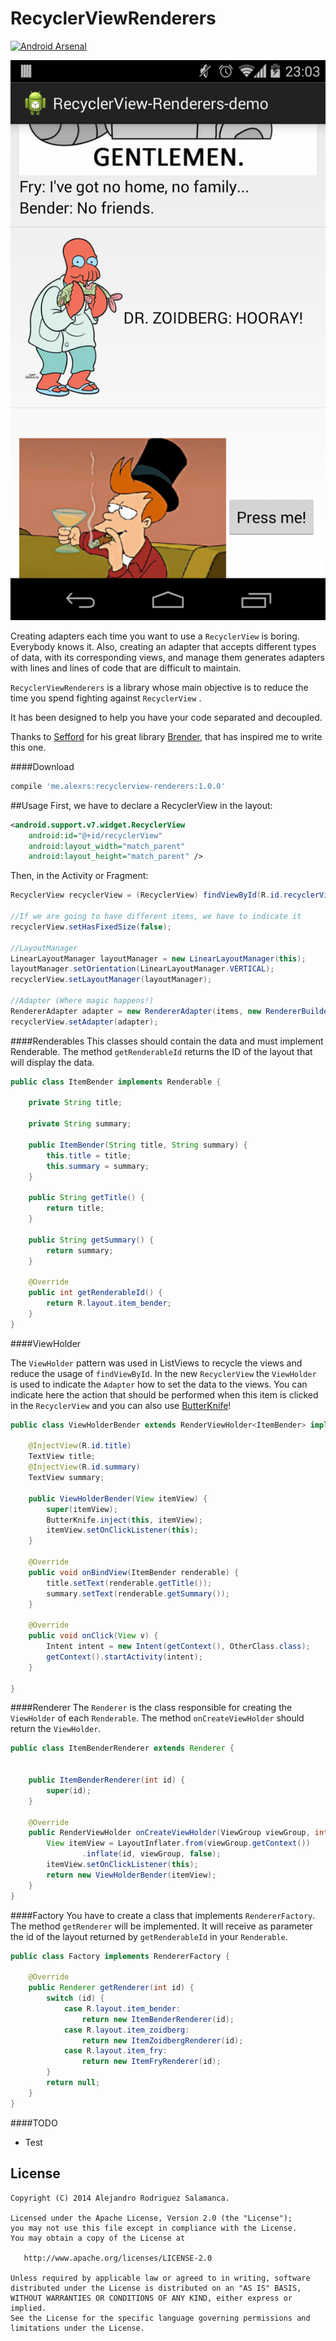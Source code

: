 RecyclerViewRenderers
=====================
[![Android Arsenal](https://img.shields.io/badge/Android%20Arsenal-RecyclerViewRenderers-brightgreen.svg?style=flat)](https://android-arsenal.com/details/1/1086)

![image](art/Screenshot.png)

Creating adapters each time you want to use a `RecyclerView` is boring. Everybody knows it.
Also, creating an adapter that accepts different types of data, with its corresponding views, and manage them generates adapters with lines and lines of code that are difficult to maintain.

`RecyclerViewRenderers` is a library whose main objective is to reduce the time you spend fighting against `RecyclerView`	.

It has been designed to help you have your code separated and decoupled.

Thanks to [Sefford](https://github.com/Sefford) for his great library [Brender](https://github.com/Sefford/brender), that has inspired me to write this one.

####Download
```GROOVY
compile 'me.alexrs:recyclerview-renderers:1.0.0'
```

##Usage
First, we have to declare a RecyclerView in the layout:
```XML
<android.support.v7.widget.RecyclerView
	android:id="@+id/recyclerView"
	android:layout_width="match_parent"
	android:layout_height="match_parent" />
```
Then, in the Activity or Fragment:
```JAVA
RecyclerView recyclerView = (RecyclerView) findViewById(R.id.recyclerView);

//If we are going to have different items, we have to indicate it
recyclerView.setHasFixedSize(false);

//LayoutManager
LinearLayoutManager layoutManager = new LinearLayoutManager(this);
layoutManager.setOrientation(LinearLayoutManager.VERTICAL);
recyclerView.setLayoutManager(layoutManager);

//Adapter (Where magic happens!)
RendererAdapter adapter = new RendererAdapter(items, new RendererBuilder(new Factory()));
recyclerView.setAdapter(adapter);
```

####Renderables
This classes should contain the data and must implement Renderable. The method `getRenderableId` returns the ID of the layout that will display the data.

```JAVA
public class ItemBender implements Renderable {

    private String title;

    private String summary;

    public ItemBender(String title, String summary) {
        this.title = title;
        this.summary = summary;
    }

    public String getTitle() {
        return title;
    }

    public String getSummary() {
        return summary;
    }

    @Override
    public int getRenderableId() {
        return R.layout.item_bender;
    }
}
```
####ViewHolder

The `ViewHolder` pattern was used in ListViews to recycle the views and reduce the usage of `findViewById`. In the new `RecyclerView` the `ViewHolder` is used to indicate the `Adapter` how to set the data to the views.
You can indicate here the action that should be performed when this item is clicked in the `RecyclerView` and you can also use [ButterKnife](https://github.com/JakeWharton/butterknife)!  

```JAVA
public class ViewHolderBender extends RenderViewHolder<ItemBender> implements View.OnClickListener{

    @InjectView(R.id.title)
    TextView title;
    @InjectView(R.id.summary)
    TextView summary;

    public ViewHolderBender(View itemView) {
        super(itemView);
        ButterKnife.inject(this, itemView);
        itemView.setOnClickListener(this);
    }

    @Override
    public void onBindView(ItemBender renderable) {
        title.setText(renderable.getTitle());
        summary.setText(renderable.getSummary());
    }
    
    @Override
    public void onClick(View v) {
        Intent intent = new Intent(getContext(), OtherClass.class);
        getContext().startActivity(intent);
    }

}
```

####Renderer
The `Renderer` is the class responsible for creating the `ViewHolder` of each `Renderable`. The method `onCreateViewHolder` should return the `ViewHolder`.

```JAVA
public class ItemBenderRenderer extends Renderer {


    public ItemBenderRenderer(int id) {
        super(id);
    }

    @Override
    public RenderViewHolder onCreateViewHolder(ViewGroup viewGroup, int id) {
        View itemView = LayoutInflater.from(viewGroup.getContext())
                .inflate(id, viewGroup, false);
        itemView.setOnClickListener(this);
        return new ViewHolderBender(itemView);
    }
}
```

####Factory
You have to create a class that implements `RendererFactory`. The method `getRenderer` will be implemented. It will receive as parameter the id of the layout returned by `getRenderableId` in your `Renderable`.  

```JAVA
public class Factory implements RendererFactory {

    @Override
    public Renderer getRenderer(int id) {
        switch (id) {
            case R.layout.item_bender:
                return new ItemBenderRenderer(id);
            case R.layout.item_zoidberg:
                return new ItemZoidbergRenderer(id);
            case R.layout.item_fry:
                return new ItemFryRenderer(id);
        }
        return null;
    }
}
```
####TODO
* Test

License
-------
	Copyright (C) 2014 Alejandro Rodriguez Salamanca.

	Licensed under the Apache License, Version 2.0 (the "License");
	you may not use this file except in compliance with the License.
	You may obtain a copy of the License at

	   http://www.apache.org/licenses/LICENSE-2.0

	Unless required by applicable law or agreed to in writing, software
	distributed under the License is distributed on an "AS IS" BASIS,
	WITHOUT WARRANTIES OR CONDITIONS OF ANY KIND, either express or implied.
	See the License for the specific language governing permissions and
	limitations under the License.
